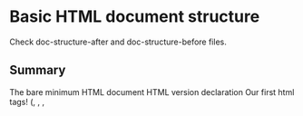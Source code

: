 # Basic HTML document structure

Check doc-structure-after and doc-structure-before
files.

## Summary
The bare minimum HTML document
HTML version declaration
Our first html tags! (<html>, <meta>, <head>, <title> 
<body>, <p>)
Sequentially (top to bottom) rendering

